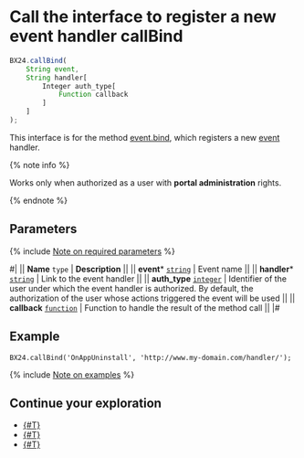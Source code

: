 # Call the interface to register a new event handler callBind

```js
BX24.callBind(
    String event,
    String handler[
        Integer auth_type[
            Function callback
        ]
    ]
);
```

This interface is for the method [event.bind](../../events/event-bind.md), which registers a new [event](../../common/events/index.md) handler.

{% note info %}

Works only when authorized as a user with **portal administration** rights.

{% endnote %}

## Parameters

{% include [Note on required parameters](../../../_includes/required.md) %}

#|
|| **Name**
`type` | **Description** ||
|| **event***
[`string`](../../data-types.md) | Event name ||
|| **handler***
[`string`](../../data-types.md) | Link to the event handler ||
|| **auth_type**
[`integer`](../../data-types.md) | Identifier of the user under which the event handler is authorized. By default, the authorization of the user whose actions triggered the event will be used ||
|| **callback**
[`function`](../../data-types.md) | Function to handle the result of the method call ||
|#

## Example

```http
BX24.callBind('OnAppUninstall', 'http://www.my-domain.com/handler/');
```

{% include [Note on examples](../../../_includes/examples.md) %}

## Continue your exploration

- [{#T}](./bx24-call-unbind.md)
- [{#T}](./bx24-call-method.md)
- [{#T}](./bx24-call-batch.md)